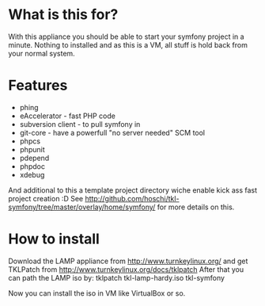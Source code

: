 What is this for?
================

With this appliance you should be able to start your symfony project in a minute. Nothing to installed and as this is a VM, all stuff is hold back from your normal system.

Features
========

 * phing
 * eAccelerator - fast PHP code
 * subversion client - to pull symfony in
 * git-core - have a powerfull "no server needed" SCM tool
 * phpcs
 * phpunit
 * pdepend
 * phpdoc
 * xdebug

And additional to this a template project directory wiche enable kick ass fast project creation :D
See http://github.com/hoschi/tkl-symfony/tree/master/overlay/home/symfony/ for more details on this.

How to install
==============

Download the LAMP appliance from http://www.turnkeylinux.org/ and get TKLPatch from http://www.turnkeylinux.org/docs/tklpatch
After that you can path the LAMP iso by:
tklpatch tkl-lamp-hardy.iso tkl-symfony

Now you can install the iso in VM like VirtualBox or so.
